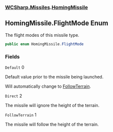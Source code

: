 ### [WCSharp.Missiles](WCSharp.Missiles.md 'WCSharp.Missiles').[HomingMissile](WCSharp.Missiles.HomingMissile.md 'WCSharp.Missiles.HomingMissile')

## HomingMissile.FlightMode Enum

The flight modes of this missile type.

```csharp
public enum HomingMissile.FlightMode
```
### Fields

<a name='WCSharp.Missiles.HomingMissile.FlightMode.Default'></a>

`Default` 0

Default value prior to the missile being launched.  
  
Will automatically change to [FollowTerrain](WCSharp.Missiles.HomingMissile.FlightMode.md#WCSharp.Missiles.HomingMissile.FlightMode.FollowTerrain 'WCSharp.Missiles.HomingMissile.FlightMode.FollowTerrain').

<a name='WCSharp.Missiles.HomingMissile.FlightMode.Direct'></a>

`Direct` 2

The missile will ignore the height of the terrain.

<a name='WCSharp.Missiles.HomingMissile.FlightMode.FollowTerrain'></a>

`FollowTerrain` 1

The missile will follow the height of the terrain.